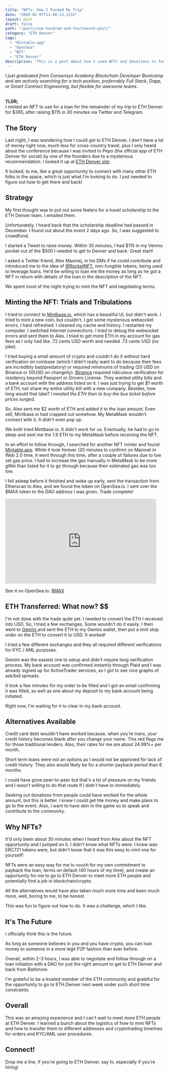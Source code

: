 ```yaml
---
title: "NFTs: How I Funded My Trip"
date: "2020-02-07T11:48:13.121Z"
layout: post
draft: false
path: "/posts/one-hundred-and-fourteenth-post/"
category: "ETH Denver"
tags:
  - "Mintable.app"
  - "OpenSea"
  - "NFT"
  - "ETH Denver"
description: "This is a post about how I used NFTs and donations to fund my trip to ETH Denver."
---
```

<em>
I just graduated from Consensys Academy Blockchain Developer Bootcamp and am actively searching for a tech position, preferrably Full Stack, Dapp, or Smart Contract Engineering, but flexible for awesome teams. 

</em><Br/>
<strong>TLDR;</strong> <br/>I minted an NFT to use for a 
loan for the remainder of my trip to ETH Denver for $385, after raising $115 in 30 minutes via Twitter and Telegram.  
 </em>

## The Story

Last night, I was wondering how I could get to ETH Denver. I don't have a lot of money right now, much less for cross-country travel, plus I only heard about the conference because I was invited to Pepo (the official app of ETH Denver for social) by one of the founders due to a mysterious recommendation. I looked it up at <a href="http://www.ethdenver.com/"> ETH Denver site</a>. 

It looked, to me, like a great opportunity to connect with many other ETH folks in the space, which is just what I'm looking to do. I just needed to figure out how to get there and back! 

## Strategy
My first thought was to put out some feelers for a travel scholarship to the ETH Denver team. I emailed them. 

Unfortunately, I heard back that the scholarship deadline had passed in December. I found out about the event 2 days ago. So, I was suggested to crowdfund. 

I started a Tweet to raise money. Within 30 minutes, I had $115 in my Venmo pocket out of the $500 I needed to get to Denver and back. Great start! 

I asked a Twitter friend, Alex Masmej, in his DMs if he could contribute and introduced me to the idea of <a href="">@RocketNFT</a>, non-fungible tokens, being used to leverage loans. He'd be willing to loan me the money as long as he got a NFT in return with details of the loan in the description of the NFT. 

We spent most of the night trying to mint the NFT and negotiating terms.

## Minting the NFT: Trials and Tribulations

I tried to connect to <a href="http://www.mintbase.io">Mintbase.io</a>, which has a beautiful UI, but didn't work. I tried to mint a new coin, but couldn't. I got some mysterious websocket errors. I hard refreshed. I cleaned my cache and history. I restarted my computer. I switched Internet connections. I tried to debug the websocket errors and sent them to Alex. I tried to get more ETH in my account for gas fees as I only had like .72 cents USD worth and needed .73 cents USD (no joke). 

I tried buying a small amount of crypto and couldn't do it without hard verification on coinbase (which I didn't really want to do because their fees are incredibly bad/predatory) or required minimums of trading (20 USD on Binance or 50USD on changelly). <a href="http://www.binance.us">Binance</a> required ridiculous verification for residency beyond Passport or Drivers License. They wanted utility bills and a bank account with the address listed on it. I was just trying to get $1 worth of ETH, not share my entire utility bill with a new company. Besides, how long would that take? <em>I needed the ETH then to buy the bus ticket before prices surged. </em>

So, Alex sent me $2 worth of ETH and added it to the loan amount. Even still, Mintbase.io had crapped out somehow. My MetaMask wouldn't connect with it. It didn't even pop up. 

We both tried Mintbase.io. It didn't work for us. Eventually, he had to go to sleep and sent me the 1.9 ETH to my MetaMask before receiving the NFT.

In an effort to follow through, I searched for another NFT minter and found <a href="http://www.mintable.app">Mintable.app</a>. While it took forever (20 minutes to confirm) on Mainnet in Web 2.0 time, it went through this time, after a couple of failures due to low set gas price. I had to increase the gas manually in MetaMask to be more gWei than listed for it to go through because their estimated gas was too low. 

I fell asleep before it finished and woke up early, sent the transaction from Etherscan to Alex, and we found the token on OpenSea.io. I sent over the $MAX token to the DAO address I was given. Trade complete!
<iframe src="https://giphy.com/embed/l2YWj0Uwk79KPfwbu" width="480" height="270" frameBorder="0" class="giphy-embed" allowFullScreen></iframe>

See it on OpenSea.io: <a href="https://opensea.io/assets/0x7112af54dabd2babfe16ee2a80494789ede88982/0">$MAX</a>

## ETH Transferred: What now? $$

I'm not done with the trade quite yet. I needed to convert the ETH I received into USD. So, I tried a few exchanges. Some wouldn't do it easily. I then went to <a href="http://www.gemini.com/">Gemini </a>and sent the ETH to my Gemini wallet, then put a limit stop order on the ETH to convert it to USD. It worked!

I tried a few different exchanges and they all required different verifications for KYC / AML purposes. 

Gemini was the easiest one to setup and didn't require long verification process. My bank account was confirmed instantly through Plaid and I was already signed up for ActiveTrader services, so I got to see nice graphs of ask/bid spreads. 

It took a few minutes for my order to be filled and I got an email confirming it was filled, as well as one about my deposit to my bank account being initiated. 

Right now, I'm waiting for it to clear in my bank account. 

## Alternatives Available 

Credit card debt wouldn't have worked because, when you're trans, your credit history becomes blank after you change your name. This red flags me for those traditional lenders. Also, their rates for me are about 24.99%+ per month. 

Short term loans were not an options as I would not be approved for lack of credit history. They also would likely be for a shorter payback period than 6 months. 

I could have gone peer-to-peer but that's a lot of pressure on my friends and I wasn't willing to do that route if I didn't have to immediately.  

Seeking out donations from people could have worked for the whole amount, but this is better. I knew I could get hte money and make plans to go to the event. Also, I want to have skin in the game so to speak and contribute to the community. 

## Why NFTs?

It'd only been about 30 minutes when I heard from Alex about the NFT opportunity and I jumped on it. I didn't know what NFTs were. I knew was ERC721 tokens were, but didn't know that it was this easy to mint one for yourself! 

NFTs were an easy way for me to vouch for my own commitment to payback the loan, terms on default (40 hours of my time), and create an opportunity for me to go to ETH Denver to meet more ETH people and potentially find a job in blockchain/crypto. 

All the alternatives would have also taken much more time and been much more, well, boring to me, to be honest.

This was fun to figure out how to do. It was a challenge, which I like. 

## It's The Future

I officially think this is the future.

As long as someone believes in you and you have crypto, you can loan money to someone in a more legit P2P fashion than ever before. 

Overall, within 2-3 hours, I was able to negotiate and follow through on a loan initiation with a DAO for just the right amount to get to ETH Denver and back from Baltimore. 

I'm grateful to be a trusted member of the ETH community and grateful for the opportunity to go to ETH Denver next week under such short time constraints. 

## Overall 

This was an amazing experience and I can't wait to meet more ETH people at ETH Denver. I learned a bunch about the logistics of how to mint NFTs and how to transfer them to different addresses and cryptotrading timelines for orders and KYC/AML user procedures. 

## Connect!

Drop me a line, if you're going to ETH Denver, say hi, especially if you're hiring!

